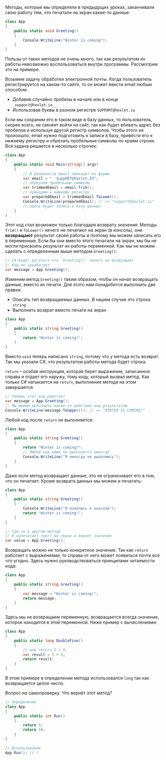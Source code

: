 
Методы, которые мы определяли в предыдущих уроках, заканчивали свою работу тем, что печатали на экран какие-то данные:

```cs
class App
{
    public static void Greeting()
    {
        Console.WriteLine("Winter is coming");
    }
}
```

Пользы от таких методов не очень много, так как результатом их работы невозможно воспользоваться внутри программы. Рассмотрим это на примере.

Возьмем задачу обработки электронной почты. Когда пользователь регистрируется на каком-то сайте, то он может ввести email любым способом:

* Добавив случайно пробелы в начале или в конце `_support@hexlet.io__`
* Использовав буквы в разном регистре `SUPPORT@hexlet.io`

Если мы сохраним его в таком виде в базу данных, то пользователь, скорее всего, не сможет войти на сайт, так как будет вбивать адрес без пробелов и используя другой регистр символов. Чтобы этого не произошло, email нужно подготовить к записи в базу, привести его к нижнему регистру и обрезать пробельные символы по краям строки. Вся задача решается в несколько строчек:

```cs
class App
{
    public static void Main(string[] args)
    {
        // В реальности email приходит из формы
        var email = "  SuppORT@hexlet.IO";
        // обрезаем пробельные символы
        var trimmedEmail = email.Trim();
        // приводим к нижнему регистру
        var preparedEmail = trimmedEmail.ToLower();
        Console.WriteLine(preparedEmail); // => "support@hexlet.io"
        // здесь будет запись в базу данных
    }
}
```

Этот код стал возможен только благодаря возврату значения. Методы `Trim()` и `ToLower()` ничего не печатают на экран (в консоль), они **возвращают** результат своей работы и поэтому мы можем записать его в переменные. Если бы они вместо этого печатали на экран, мы бы не могли присвоить результат их работы переменной. Как мы не можем сделать с определенным выше методом `Greeting()`:

```cs
// C# будет ругаться что `Greeting()` ничего не возвращает
// Код не заработает
var message = App.Greeting();
```

Изменим метод `Greeting()` таким образом, чтобы он начал возвращать данные, вместо их печати. Для этого нам понадобится выполнить две правки:

* Описать тип возвращаемых данных. В нашем случае это строка `string`
* Выполнить возврат вместо печати на экран

```cs
class App
{
    public static string Greeting()
    {
        return "Winter is coming!";
    }
}
```

Вместо `void` теперь написано `string`, потому что у метода есть возврат. Так мы указали C#, что результатом работы метода будет строка.

`return` – особая инструкция, которая берет выражение, записанное справа и отдает его наружу, тому коду, который вызвал метод. Как только C# натыкается на `return`, выполнение метода на этом завершается.

```cs
// Теперь этот код работает
var message = App.Greeting();
// Мы можем выполнить какие-то действия над результатом
Console.WriteLine(message.ToUpper()); // => "WINTER IS COMING!"
```

Любой код после `return` не выполняется:

```cs
class App
{
    public static string Greeting()
    {
        return "Winter is coming!";
        // Любой код ниже не выполнится никогда
        Console.WriteLine("Я никогда не выполнюсь");
    }
}
```

Даже если метод возвращает данные, это не ограничивает его в том, что он печатает. Кроме возврата данных мы можем и печатать:

```cs
class App
{
    public static string Greeting()
    {
        Console.WriteLine("Я появлюсь в консоли");
        return "Winter is coming!";
    }
}

// Где-то в другом методе
// И напечатает текст на экран и вернет значение
var value = App.Greeting();
```

Возвращать можно не только конкретное значение. Так как `return` работает с выражениями, то справа от него может появиться почти все что угодно. Здесь нужно руководствоваться принципами читаемости кода:

```cs
class App
{
    public static string Greeting()
    {
        var message = "Winter is coming!";
        return message;
    }
}
```

Здесь мы не возвращаем переменную, возвращается всегда значение, которое находится в этой переменной. Ниже пример с вычислениями:


```cs
class App
{
    public static long DoubleFive()
    {
        // или return 5 + 5;
        var result = 5 + 5;
        return result;
    }
}
```

В этом примере в определении метода использовался `long` так как возвращается целое число.

Вопрос на самопроверку. Что вернёт этот метод?

```cs
// Определение
class App
{
    public static int Run()
    {
        return 5;
        return 10;
    }
}

// Использование
App.Run(); // ?
```
